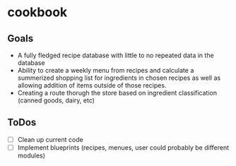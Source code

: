 # cookbook

## Goals

* A fully fledged recipe database with little to no repeated data in the database
* Ability to create a weekly menu from recipes and calculate a summerized shopping list for ingredients in chosen recipes as well as allowing addition of items outside of those recipes.
* Creating a route thorugh the store based on ingredient classification (canned goods, dairy, etc)

## ToDos

- [ ] Clean up current code
- [ ] Implement blueprints (recipes, menues, user could probably be different modules)
